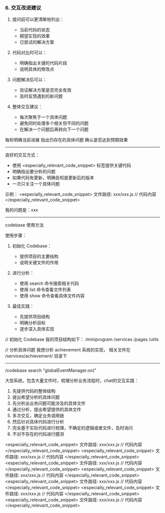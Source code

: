 ### 6. 交互改进建议
1. 提问前可以更清晰地列出：
   - 当前代码的状态
   - 期望实现的效果
   - 已尝试的解决方案
   
2. 代码对比时可以：
   - 明确指出关键的代码片段
   - 说明具体的修改点
   
3. 问题解决后可以：
   - 验证解决方案是否完全有效
   - 及时反馈遇到的新问题

4. 整体交互建议：
   - 每次聚焦于一个具体问题
   - 避免同时处理多个相关但不同的问题
   - 在解决一个问题后再转向下一个问题


每轮明确当前进展
指出仍存在的具体问题
确认是否达到预期效果



-------------------------------------------------------------------------------

良好的交互方式：
- 使用 <especially_relevant_code_snippet> 标签提供关键代码
- 明确指出要分析的问题
- 如果代码有更新，明确告知是更新后的版本
- 一次只关注一个具体问题

示例：
<especially_relevant_code_snippet>
文件路径: xxx/xxx.js
// 代码内容
</especially_relevant_code_snippet>

我的问题是：xxx


-------------------------------------------------------------------------------

codebase 使用方法

使用步骤：
1. 初始化 Codebase：
   - 提供项目的主要结构
   - 说明关键文件的作用

2. 进行分析：
   - 使用 search 命令搜索相关代码
   - 使用 list 命令查看文件列表
   - 使用 show 命令查看具体文件内容

3. 最佳实践：
   - 先提供项目结构
   - 明确分析目标
   - 逐步深入具体实现


// 初始化 Codebase
我的项目结构如下：
/miniprogram
  /services
  /pages
  /utils
  
// 分析具体问题
我想分析 achievement 系统的实现，
相关文件在 /services/achievement/ 目录下


-------------------------------------------------------------------------------

/codebase search "globalEventManager.on("


大型系统，包含大量文件时，梳理分析业务流程时，chat的交互实践：
1. 先提供代码的整体结构
2. 提出希望分析的具体问题
3. 先分析出业务问题可能涉及的具体文件
4. 通过分析，提出希望提供的具体文件 
5. 多次交互，确定业务调用链
6. 然后针对具体代码进行分析
4. 完全基于实际代码进行梳理，不确定的逻辑或者文件，及时询问
5. 不对不存在的代码进行臆测 


<especially_relevant_code_snippet>
文件路径: xxx/xxx.js
// 代码内容
</especially_relevant_code_snippet>
<especially_relevant_code_snippet>
文件路径: xxx/xxx.js
// 代码内容
</especially_relevant_code_snippet>
<especially_relevant_code_snippet>
文件路径: xxx/xxx.js
// 代码内容
</especially_relevant_code_snippet>
<especially_relevant_code_snippet>
文件路径: xxx/xxx.js
// 代码内容
</especially_relevant_code_snippet>
<especially_relevant_code_snippet>
文件路径: xxx/xxx.js
// 代码内容
</especially_relevant_code_snippet>
<especially_relevant_code_snippet>
文件路径: xxx/xxx.js
// 代码内容
</especially_relevant_code_snippet>
<especially_relevant_code_snippet>
文件路径: xxx/xxx.js
// 代码内容
</especially_relevant_code_snippet>